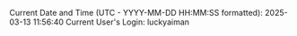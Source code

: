 Current Date and Time (UTC - YYYY-MM-DD HH:MM:SS formatted): 2025-03-13 11:56:40
Current User's Login: luckyaiman
